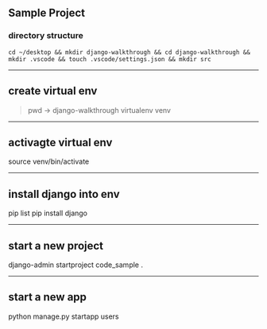 ## Sample Project

### directory structure
`
cd ~/desktop &&
mkdir django-walkthrough &&
cd django-walkthrough &&
mkdir .vscode &&
touch .vscode/settings.json &&
mkdir src
`

---

## create virtual env
> pwd -> django-walkthrough
virtualenv venv

---

## activagte virtual env
source venv/bin/activate

---

## install django into env
pip list
pip install django

---

## start a new project
django-admin startproject code_sample .

---

## start a new app 
python manage.py startapp users
